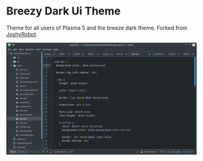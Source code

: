 # Breezy Dark Ui Theme

Theme for all users of Plasma 5 and the breeze dark theme. Forked from
[JoshyRobot](https://github.com/JoshyRobot/kde-breeze-dark-ui).

![Picture of Atom-Editor windot](https://github.com/mrWinston/kde-breeze-dark-ui/raw/master/pic/pic.png)
